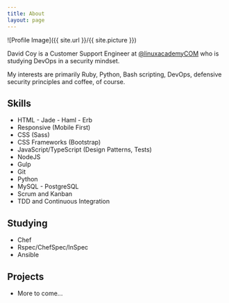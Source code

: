 ```yaml
---
title: About
layout: page
---
```

![Profile Image]({{ site.url }}/{{ site.picture }})

<p>David Coy is a Customer Support Engineer at <a href="https://twitter.com/linuxacademyCOM">@linuxacademyCOM</a> who is studying DevOps in a security mindset.</p>

<p>My interests are primarily Ruby, Python, Bash scripting, DevOps, defensive security principles and coffee, of course.</p>

<h2>Skills</h2>

<ul class="skill-list">
	<li>HTML - Jade - Haml - Erb</li>
	<li>Responsive (Mobile First)</li>
	<li>CSS (Sass)</li>
	<li>CSS Frameworks (Bootstrap)</li>
	<li>JavaScript/TypeScript (Design Patterns, Tests)</li>
	<li>NodeJS</li>
	<li>Gulp</li>
	<li>Git</li>
	<li>Python</li>
	<li>MySQL - PostgreSQL</li>
	<li>Scrum and Kanban</li>
	<li>TDD and Continuous Integration</li>
</ul>

<h2>Studying</h2>

<ul class="skill-list">
	<li>Chef</li>
	<li>Rspec/ChefSpec/InSpec</li>
	<li>Ansible</li>
</ul>

<h2>Projects</h2>

<ul>
	<li>More to come...</li>
</ul>
